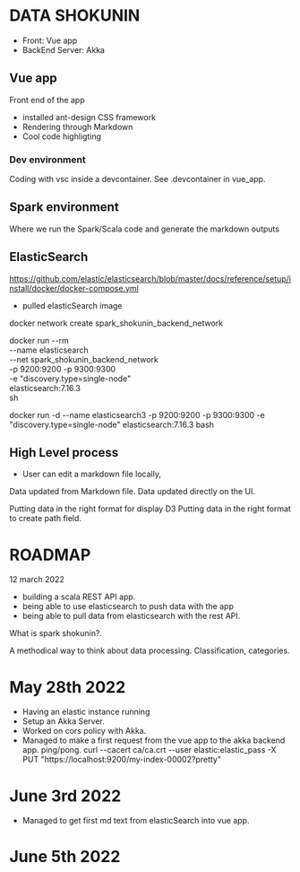 # DATA SHOKUNIN

- Front: Vue app
- BackEnd Server: Akka


## Vue app

Front end of the app

- installed ant-design CSS framework
- Rendering through Markdown 
- Cool code highligting

### Dev environment 

Coding with vsc inside a devcontainer. See .devcontainer in vue_app. 



## Spark environment

Where we run the Spark/Scala code and generate the markdown outputs

## ElasticSearch

https://github.com/elastic/elasticsearch/blob/master/docs/reference/setup/install/docker/docker-compose.yml

- pulled elasticSearch image


docker network create spark_shokunin_backend_network

docker run --rm \
--name elasticsearch \
--net spark_shokunin_backend_network \
-p 9200:9200 -p 9300:9300 \
-e "discovery.type=single-node" \
elasticsearch:7.16.3 \
sh

 
 docker run -d --name elasticsearch3 -p 9200:9200 -p 9300:9300 -e "discovery.type=single-node" elasticsearch:7.16.3 bash

## High Level process

- User can edit a markdown file locally, 


Data updated from Markdown file.
Data updated directly on the UI.

Putting data in the right format for display D3
Putting data in the right format to create path field.

# ROADMAP

12 march 2022

- building a scala REST API app.
- being able to use elasticsearch to push data with the app 
- being able to pull data from elasticsearch with the rest API.



What is spark shokunin?. 

A methodical way to think about data processing. Classification, categories.

# May 28th 2022

- Having an elastic instance running
- Setup an Akka Server.
- Worked on cors policy with Akka.
- Managed to make a first request from the vue app to the akka backend app. ping/pong.
curl --cacert ca/ca.crt --user elastic:elastic_pass -X PUT "https://localhost:9200/my-index-00002?pretty"

# June 3rd 2022

- Managed to get first md text from elasticSearch into vue app.

# June 5th 2022

